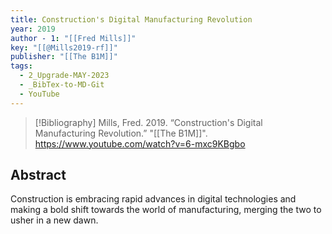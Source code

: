 ```yaml
---
title: Construction's Digital Manufacturing Revolution
year: 2019
author - 1: "[[Fred Mills]]"
key: "[[@Mills2019-rf]]"
publisher: "[[The B1M]]"
tags:
  - 2_Upgrade-MAY-2023
  - _BibTex-to-MD-Git
  - YouTube
---
```


> [!Bibliography]
> Mills, Fred. 2019. “Construction's Digital Manufacturing Revolution.” "[[The B1M]]". https://www.youtube.com/watch?v=6-mxc9KBgbo

## Abstract
Construction is embracing rapid advances in digital technologies and making a bold shift towards the world of manufacturing, merging the two to usher in a new dawn.